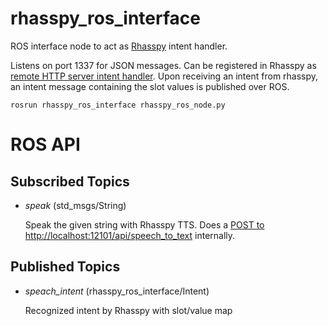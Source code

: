 # rhasspy_ros_interface
ROS interface node to act as [Rhasspy](https://rhasspy.readthedocs.io/) intent handler.

Listens on port 1337 for JSON messages. Can be registered in Rhasspy as [remote HTTP server intent handler](https://rhasspy.readthedocs.io/en/latest/intent-handling/#remote-server). Upon receiving an intent from rhasspy, an intent message containing the slot values is published over ROS.

    rosrun rhasspy_ros_interface rhasspy_ros_node.py
    
# ROS API
## Subscribed Topics
- *speak* (std_msgs/String)

  Speak the given string with Rhasspy TTS. Does a [POST to http://localhost:12101/api/speech_to_text](https://rhasspy.readthedocs.io/en/latest/reference/#endpoints) internally.
  


## Published Topics
- *speach_intent* (rhasspy_ros_interface/Intent) 

  Recognized intent by Rhasspy with slot/value map
